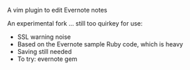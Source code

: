 A vim plugin to edit Evernote notes

An experimental fork ... still too quirkey for use:

* SSL warning noise
* Based on the Evernote sample Ruby code, which is heavy
* Saving still needed
* To try: evernote gem
